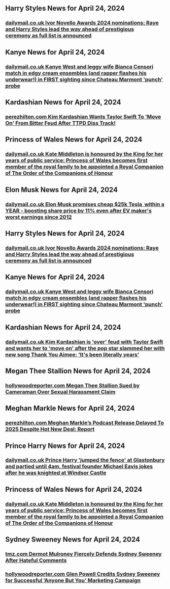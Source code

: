 ## Harry Styles News for April 24, 2024

### [**dailymail.co.uk** 	Ivor Novello Awards 2024 nominations: Raye and Harry Styles lead the way ahead of prestigious ceremony as full list is announced](https://www.dailymail.co.uk/tvshowbiz/article-13342553/ivor-novello-awards-2024-nominations-raye-harry-styles.html?ns_mchannel=rss&amp;ito=1490&amp;ns_campaign=1490)


## Kanye News for April 24, 2024

### [**dailymail.co.uk** 	Kanye West and leggy wife Bianca Censori match in edgy cream ensembles (and rapper flashes his underwear!) in FIRST sighting since Chateau Marmont 'punch' probe](https://www.dailymail.co.uk/tvshowbiz/article-13341767/Kanye-West-leggy-wife-Bianca-Censori-match-edgy-cream-ensembles.html?ns_mchannel=rss&amp;ito=1490&amp;ns_campaign=1490)


## Kardashian News for April 24, 2024

### [**perezhilton.com** Kim Kardashian Wants Taylor Swift To 'Move On' From Bitter Feud After TTPD Diss Track!](https://perezhilton.com/kim-kardashian-wants-taylor-swift-move-on-from-feud-after-ttpd-diss-track/)


## Princess of Wales News for April 24, 2024

### [**dailymail.co.uk** 	Kate Middleton is honoured by the King for her years of public service: Princess of Wales becomes first member of the royal family to be appointed a Royal Companion of The Order of the Companions of Honour](https://www.dailymail.co.uk/news/article-13341209/Kate-Middleton-King-Charles-companions-honour.html?ns_mchannel=rss&amp;ito=1490&amp;ns_campaign=1490)


## Elon Musk News for April 24, 2024

### [**dailymail.co.uk** 	Elon Musk promises cheap $25k Tesla  within a YEAR - boosting share price by 11% even after EV maker's worst earnings since 2012](https://www.dailymail.co.uk/yourmoney/cars/article-13342141/tesla-reports-worst-earnings-2012.html?ns_mchannel=rss&amp;ito=1490&amp;ns_campaign=1490)


## Harry Styles News for April 24, 2024

### [**dailymail.co.uk** 	Ivor Novello Awards 2024 nominations: Raye and Harry Styles lead the way ahead of prestigious ceremony as full list is announced](https://www.dailymail.co.uk/tvshowbiz/article-13342553/ivor-novello-awards-2024-nominations-raye-harry-styles.html?ns_mchannel=rss&amp;ito=1490&amp;ns_campaign=1490)


## Kanye News for April 24, 2024

### [**dailymail.co.uk** 	Kanye West and leggy wife Bianca Censori match in edgy cream ensembles (and rapper flashes his underwear!) in FIRST sighting since Chateau Marmont 'punch' probe](https://www.dailymail.co.uk/tvshowbiz/article-13341767/Kanye-West-leggy-wife-Bianca-Censori-match-edgy-cream-ensembles.html?ns_mchannel=rss&amp;ito=1490&amp;ns_campaign=1490)


## Kardashian News for April 24, 2024

### [**dailymail.co.uk** 	Kim Kardashian is 'over' feud with Taylor Swift and wants her to 'move on' after the pop star slammed her with new song Thank You Aimee: 'It's been literally years'](https://www.dailymail.co.uk/tvshowbiz/article-13342735/Kim-Kardashian-feud-Taylor-Swift-thanK-aIMee.html?ns_mchannel=rss&amp;ito=1490&amp;ns_campaign=1490)


## Megan Thee Stallion News for April 24, 2024

### [**hollywoodreporter.com** Megan Thee Stallion Sued by Cameraman Over Sexual Harassment Claim](https://www.hollywoodreporter.com/news/music-news/megan-thee-stallion-lawsuit-claim-cameraman-1235880018/)


## Meghan Markle News for April 24, 2024

### [**perezhilton.com** Meghan Markle’s Podcast Release Delayed To 2025 Despite Hot New Deal: Report](https://perezhilton.com/meghan-markle-podcast-delayed-lemonada-deal-netflix-scheduling-problems/)


## Prince Harry News for April 24, 2024

### [**dailymail.co.uk** 	Prince Harry 'jumped the fence' at Glastonbury and partied until 4am, festival founder Michael Eavis jokes after he was knighted at Windsor Castle](https://www.dailymail.co.uk/news/article-13342589/prince-harry-glastonbury-festival-michael-eavis-jokes.html?ns_mchannel=rss&amp;ito=1490&amp;ns_campaign=1490)


## Princess of Wales News for April 24, 2024

### [**dailymail.co.uk** 	Kate Middleton is honoured by the King for her years of public service: Princess of Wales becomes first member of the royal family to be appointed a Royal Companion of The Order of the Companions of Honour](https://www.dailymail.co.uk/news/article-13341209/Kate-Middleton-King-Charles-companions-honour.html?ns_mchannel=rss&amp;ito=1490&amp;ns_campaign=1490)


## Sydney Sweeney News for April 24, 2024

### [**tmz.com** Dermot Mulroney Fiercely Defends Sydney Sweeney After Hateful Comments](https://www.tmz.com/2024/04/23/dermot-mulroney-defends-sydney-sweeney-hollywood-producer-criticism/)

### [**hollywoodreporter.com** Glen Powell Credits Sydney Sweeney for Successful ‘Anyone But You’ Marketing Campaign](https://www.hollywoodreporter.com/movies/movie-news/glen-powell-sydney-sweeney-anyone-but-you-marketing-campaign-1235879925/)



